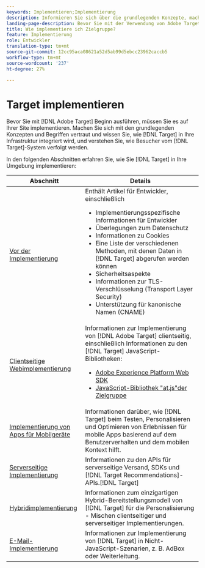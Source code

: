 ```yaml
---
keywords: Implementieren;Implementierung
description: Informieren Sie sich über die grundlegenden Konzepte, machen Sie sich mit der Funktionsweise und der Integration von Target in Ihre Infrastruktur vertraut und erfahren Sie, wie Besucher nachverfolgt werden.
landing-page-description: Bevor Sie mit der Verwendung von Adobe Target beginnen, sollten Sie es auf Ihrer Site implementieren, sich mit einigen grundlegenden Konzepten und Begriffen vertraut machen und verstehen, wie Target funktioniert.
title: Wie implementiere ich Zielgruppe?
feature: Implementierung
role: Entwickler
translation-type: tm+mt
source-git-commit: 12cc95aca08621a52d5ab99d5ebcc23962caccb5
workflow-type: tm+mt
source-wordcount: '237'
ht-degree: 27%

---
```



# Target implementieren

Bevor Sie mit [!DNL Adobe Target] Beginn ausführen, müssen Sie es auf Ihrer Site implementieren. Machen Sie sich mit den grundlegenden Konzepten und Begriffen vertraut und wissen Sie, wie [!DNL Target] in Ihre Infrastruktur integriert wird, und verstehen Sie, wie Besucher vom [!DNL Target]-System verfolgt werden.

In den folgenden Abschnitten erfahren Sie, wie Sie [!DNL Target] in Ihre Umgebung implementieren:

| Abschnitt | Details |
| --- | --- |
| [Vor der Implementierung](c-considerations-before-you-implement-target/considerations-before-you-implement-target.md) | Enthält Artikel für Entwickler, einschließlich<ul><li>Implementierungsspezifische Informationen für Entwickler</li><li>Überlegungen zum Datenschutz</li><li>Informationen zu Cookies<li>Eine Liste der verschiedenen Methoden, mit denen Daten in [!DNL Target] abgerufen werden können</li><li>Sicherheitsaspekte</li><li>Informationen zur TLS-Verschlüsselung (Transport Layer Security)</li><li>Unterstützung für kanonische Namen (CNAME)</li></ul> |
| [Clientseitige Webimplementierung](/help/c-implementing-target/c-implementing-target-for-client-side-web/implement-target-for-client-side-web.md) | Informationen zur Implementierung von [!DNL Adobe Target] clientseitig, einschließlich Informationen zu den [!DNL Target] JavaScript-Bibliotheken:<ul><li>[Adobe Experience Platform Web SDK](/help/c-implementing-target/c-implementing-target-for-client-side-web/aep-web-sdk.md)</li><li>[JavaScript-Bibliothek &quot;at.js&quot;der Zielgruppe](/help/c-implementing-target/c-implementing-target-for-client-side-web/c-how-atjs-works/how-atjs-works.md)</li></ul> |
| [Implementierung von Apps für Mobilgeräte](/help/c-target-mobile-app/target-mobile-app.md) | Informationen darüber, wie [!DNL Target] beim Testen, Personalisieren und Optimieren von Erlebnissen für mobile Apps basierend auf dem Benutzerverhalten und dem mobilen Kontext hilft. |
| [Serverseitige Implementierung](/help/c-implementing-target/c-api-and-sdk-overview/api-and-sdk-overview.md) | Informationen zu den APIs für serverseitige Versand, SDKs und [!DNL Target Recommendations]-APIs.[!DNL Target] |
| [Hybridimplementierung](/help/c-implementing-target/hybrid-implementation.md) | Informationen zum einzigartigen Hybrid-Bereitstellungsmodell von [!DNL Target] für die Personalisierung - Mischen clientseitiger und serverseitiger Implementierungen. |
| [E-Mail-Implementierung](c-non-javascript-based-implementation/non-javascript-based-implementation.md) | Informationen zur Implementierung von [!DNL Target] in Nicht-JavaScript-Szenarien, z. B. AdBox oder Weiterleitung. |
